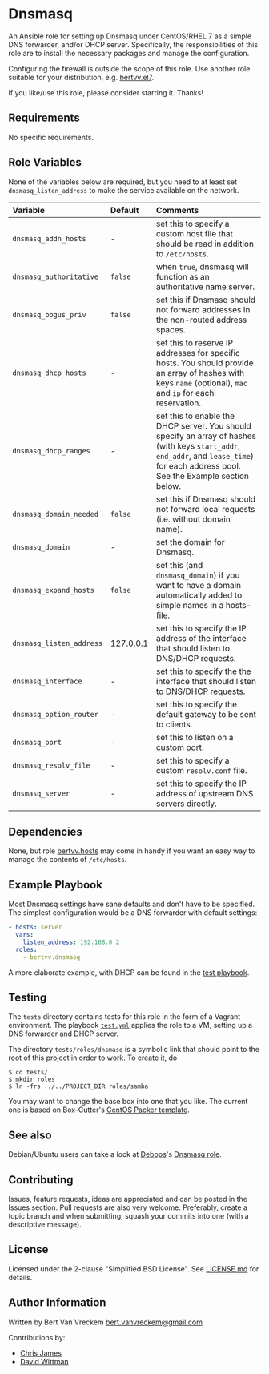 # Dnsmasq

An Ansible role for setting up Dnsmasq under CentOS/RHEL 7 as a simple DNS forwarder, and/or DHCP server. Specifically, the responsibilities of this role are to install the necessary packages and manage the configuration.

Configuring the firewall is outside the scope of this role. Use another role suitable for your distribution, e.g. [bertvv.el7](https://galaxy.ansible.com/bertvv/el7/).

If you like/use this role, please consider starring it. Thanks!


## Requirements

No specific requirements.

## Role Variables

None of the variables below are required, but you need to at least set `dnsmasq_listen_address` to make the service available on the network.

| Variable                 | Default   | Comments                                                                                                                                                                               |
| :---                     | :---      | :---                                                                                                                                                                                   |
| `dnsmasq_addn_hosts`     | -         | set this to specify a custom host file that should be read in addition to `/etc/hosts`.                                                                                                |
| `dnsmasq_authoritative`  | `false`   | when `true`, dnsmasq will function as an authoritative name server.                                                                                                                    |
| `dnsmasq_bogus_priv`     | `false`   | set this if Dnsmasq should not forward addresses in the non-routed address spaces.                                                                                                     |
| `dnsmasq_dhcp_hosts`     | -         | set this to reserve IP addresses for specific hosts. You should provide an array of hashes with keys `name` (optional), `mac` and `ip` for eachi reservation.                          |
| `dnsmasq_dhcp_ranges`    | -         | set this to enable the DHCP server. You should specify an array of hashes (with keys `start_addr`, `end_addr`, and `lease_time`) for each address pool. See the Example section below. |
| `dnsmasq_domain_needed`  | `false`   | set this if Dnsmasq should not forward local requests (i.e. without domain name).                                                                                                      |
| `dnsmasq_domain`         | -         | set the domain for Dnsmasq.                                                                                                                                                            |
| `dnsmasq_expand_hosts`   | `false`   | set this (and `dnsmasq_domain`) if you want to have a domain automatically added to simple names in a hosts-file.                                                                      |
| `dnsmasq_listen_address` | 127.0.0.1 | set this to specify the IP address of the interface that should listen to DNS/DHCP requests.                                                                                           |
| `dnsmasq_interface`      | -         | set this to specify the the interface that should listen to DNS/DHCP requests.                                                                                                         |
| `dnsmasq_option_router`  | -         | set this to specify the default gateway to be sent to clients.                                                                                                                         |
| `dnsmasq_port`           | -         | set this to listen on a custom port.                                                                                                                                                   |
| `dnsmasq_resolv_file`    | -         | set this to specify a custom `resolv.conf` file.                                                                                                                                       |
| `dnsmasq_server`         | -         | set this to specify the IP address of upstream DNS servers directly.                                                                                                                   |

## Dependencies

None, but role [bertvv.hosts](https://galaxy.ansible.com/bertvv/hosts/) may come in handy if you want an easy way to manage the contents of `/etc/hosts`.

## Example Playbook

Most Dnsmasq settings have sane defaults and don't have to be specified. The simplest configuration would be a DNS forwarder with default settings:

```Yaml
- hosts: server
  vars:
    listen_address: 192.168.0.2
  roles:
    - bertvv.dnsmasq
```

A more elaborate example, with DHCP can be found in the [test playbook](tests/test.yml).

## Testing

The `tests` directory contains tests for this role in the form of a Vagrant environment. The playbook [`test.yml`](tests/test.yml) applies the role to a VM, setting up a DNS forwarder and DHCP server.

The directory `tests/roles/dnsmasq` is a symbolic link that should point to the root of this project in order to work. To create it, do

```ShellSession
$ cd tests/
$ mkdir roles
$ ln -frs ../../PROJECT_DIR roles/samba
```

You may want to change the base box into one that you like. The current one is based on Box-Cutter's [CentOS Packer template](https://github.com/boxcutter/centos).

## See also

Debian/Ubuntu users can take a look at [Debops](https://galaxy.ansible.com/debops/)'s [Dnsmasq role](https://galaxy.ansible.com/debops/dnsmasq/).

## Contributing

Issues, feature requests, ideas are appreciated and can be posted in the Issues section. Pull requests are also very welcome. Preferably, create a topic branch and when submitting, squash your commits into one (with a descriptive message).

## License

Licensed under the 2-clause "Simplified BSD License". See [LICENSE.md](/LICENSE.md) for details.

## Author Information

Written by Bert Van Vreckem <bert.vanvreckem@gmail.com>

Contributions by:

- [Chris James](https://github.com/etcet)
- [David Wittman](https://github.com/DavidWittman)
